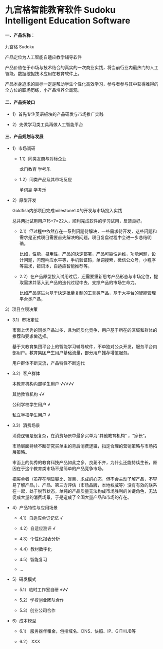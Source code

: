 # 九宫格智能教育软件 Sudoku Intelligent Education Software  

#### 一、产品名称：

九宫格 Sudoku

产品定位为人工智能自适应教学辅导软件

产品价值在于市场与技术结合的真实的一次商业实践，将当前行业内最热门的人工智能，数据挖掘技术应用在教育软件上。

产品本身追求的目标一定是帮助学生个性化高效学习，参与者参与其中获得难得的全方位的职场历练，小产品培养全局观。


#### 二、产品突破口
- 1）首先专注英语板块的产品研发与市场推广实践

- 2）先做学习类工具再做人工智能平台

#### 三、产品规划与发展
- 1）市场调研

  - 1.1）同类友商与对标企业
  
    龙门教育 学考乐
    
  - 1.2）同类产品及其市场反应
  
    单词赢 学考乐
    
- 2）原型开发

    Goldfish内部项目完成milestone1.0的开发与市场投入实践
  
    总共两批试用用户15+7=22人，顺利完成软件的学习试用，反馈良好。
    
  - 2.1）但过程中依然存在一系列问题待解决，一些需求待开发，这些问题和需求是正式项目需要首先解决的问题。项目复盘过程中会进一步总结明确。
  
    比如，性能，易用性，产品的快速部署，产品可靠性运维，功能问题，设计问题，问题响应水平等，手机验证码，单词搜索，微信公众号，小程序等需求，错词本，自适应智能推荐等。
  
  - 2.2）在产品原型投入试用过后，还需要重新思考产品形态与市场定位，提取需求并落入到产品的迭代过程中去，支撑产品的市场生命力。
  
    比如产品演进为基于快速批量复制的工具类产品，基于大平台的智能管理平台类产品。
  
3）项目立项决策

  - 3.1）市场定位
  
    市面上优秀的同类产品过多，且为同质化竞争，用户基于所在的区域和群体的推荐和要求做选择。
  
    基于大教育集团平台上的智能学习辅导软件，不单独对公众开发，服务平台内部用户。教育集团产生用户基础流量，部分用户推荐增值服务。
  
    用户群体不断交流，产品特性不断迭代
  
  - 3.2）客户群体
  
    本教育机构内部学生用户  √√√√√
  
    其他教育机构  √√
  
    公利学校学生用户  √
  
    私立学校学生用户  √
  
  - 3.3）消费场景
  
    消费逻辑是很复杂，在消费场景中最多买单为“其他教育机构” ，“家长”。
  
    市场层面持续不断研究买单主的背后消费逻辑，指定合理的营销策略与市场拓展策略。
  
    市面上的优秀的教育科技产品如此之多，良莠不齐，为什么还能持续生长，原因在于这个教育类市场不是简单的产品竞争市场。
  
    把买单者（虽存在明显攀比、盲目、求成的心态，但不会主动了解产品，不容易了解产品，）、产品、第三方评估（市场品牌，本地权威等）没有有效的联系在一起，处于脱节状态，单纯的产品质量无法构成市场胜利的关键角色，无法促成大量的消费场景，于是造成了全国大量产品和市场的存在。
    
- 4）产品特性与应用场景

  - 4.1）自适应单词记忆 √
  
  - 4.2）自适应测评 √
  
  - 4.3）个性化报表分析
  
  - 4.4）教材数字化
  
  - 4.5）智能复习
  
  - ...
- 5）研发模式

  - 5.1）临时工作室自研      √√√
  
  - 5.2）学校创业团队合作
  
  - 5.3）创业公司合作
  
- 6）成本模型

  - 6.1） 服务器年租金，包括域名、DNS、快照、IP、GITHUB等
  
  - 6.2） XXX
